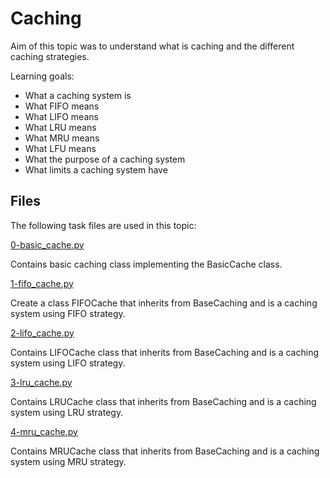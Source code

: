 # Caching

Aim of this topic was to understand what is caching and the different caching strategies.

Learning goals:

* What a caching system is 
* What FIFO means 
* What LIFO means 
* What LRU means 
* What MRU means 
* What LFU means 
* What the purpose of a caching system 
* What limits a caching system have

## Files

The following task files are used in this topic:

[0-basic_cache.py](./0-basic_cache.py)

Contains basic caching class implementing the BasicCache class.

[1-fifo_cache.py](./1-fifo_cache.py)

Create a class FIFOCache that inherits from BaseCaching and is a caching system using FIFO strategy.

[2-lifo_cache.py](./2-lifo_cache.py)

Contains LIFOCache class that inherits from BaseCaching and is a caching system using LIFO strategy.

[3-lru_cache.py](./3-lru_cache.py)

Contains LRUCache class that inherits from BaseCaching and is a caching system using LRU strategy.

[4-mru_cache.py](./4-mru_cache.py)

Contains MRUCache class that inherits from BaseCaching and is a caching system using MRU strategy.
